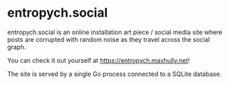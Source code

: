 # entropych.social

entropych.social is an online installation art piece / social media site where posts are
corrupted with random noise as they travel across the social graph.

You can check it out yourself at https://entropych.maxhully.net!

The site is served by a single Go process connected to a SQLite database.
